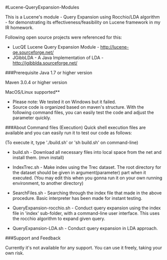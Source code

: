 #Lucene-QueryExpansion-Modules


This is a Lucene's module - Query Expansion using Rocchio/LDA algorithm - for demonstrating its effectiveness/feasibility on Lucene framework in my IR homework.

Following open source projects were referenced for this: 

* LucQE Lucene Query Expansion Module - <http://lucene-qe.sourceforge.net/>
* JGibbLDA - A Java Implementation of LDA - <http://jgibblda.sourceforge.net/>


###Prerequisite
Java 1.7 or higher version

Maven 3.0.4 or higher version

MacOS/Linux supported**

* Please note: We tested it on Windows but it failed.
* Source code is organized based on maven's structure. With the following command files, you can easily test the code and adjust the parameter quickly.


###About Command files (Execution)
Quick shell execution files are available and you can easily run it to test our 
code as follows: 

(To execute it, type './build.sh' or 'sh build.sh' on command-line)

* build.sh - Download all necessary files into local space from the net and 
install them. (mvn install)

* IndexTrec.sh - Make index using the Trec dataset. The root directory for the 
dataset should be given in argument(parameter) part when it executed. (You may 
edit this when you gonna run it on your own running environment, to another 
directory)

* SearchFiles.sh - Searching through the index file that made in the above 
procedure. Basic interpreter has been made for instant testing. 

* QueryExpansion-rocchio.sh - Conduct query expansion using the index file in
'index' sub-folder, with a command-line user interface. This uses the rocchio
algorithm to expand given query. 

* QueryExpansion-LDA.sh - Conduct query expansion in LDA approach. 



###Support and Feedback

Currently it's not available for any support. You can use it freely, taking your own risk.
